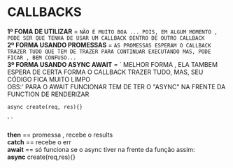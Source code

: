 # CALLBACKS

<strong>1º FOMA DE UTILIZAR</strong> = `
NÃO É MUITO BOA ... POIS, EM ALGUM MOMENTO , PODE SER QUE TENHA DE USAR UM CALLBACK DENTRO DE OUTRO CALLBACK
`
<br>
<strong>2º FORMA USANDO PROMESSAS</strong> = `
 AS PROMESSAS ESPERAM O CALLBACK TRAZER TUDO QUE TEM DE TRAZER PARA CONTINUAR EXECUTANDO
 MAS, PODE FICAR , BEM CONFUSO...
`<br>
<strong>3º FORMA USANDO ASYNC AWAIT</strong> = `
  MELHOR FORMA , ELA TAMBEM ESPERA DE CERTA FORMA O CALLBACK TRAZER TUDO,
  MAS, SEU CÓDIGO FICA MUITO LIMPO<br>
  OBS:'
    PARA O AWAIT FUNCIONAR TEM DE TER O "ASYNC" NA FRENTE DA FUNCTION DE RENDERIZAR
    
    async create(req, res){}
  '
`
<br>
<br>
<strong>then</strong> == promessa , recebe o results<br>
<strong>catch</strong> == recebe o err
<br>
<strong>await</strong> == só funciona se o async tiver na frente da função assim:<br>
<strong>async</strong> create(req,res){}

